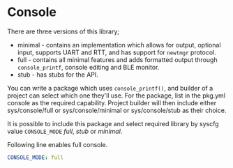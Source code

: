 <!--
#
# Licensed to the Apache Software Foundation (ASF) under one
# or more contributor license agreements.  See the NOTICE file
# distributed with this work for additional information
# regarding copyright ownership.  The ASF licenses this file
# to you under the Apache License, Version 2.0 (the
# "License"); you may not use this file except in compliance
# with the License.  You may obtain a copy of the License at
#
# http://www.apache.org/licenses/LICENSE-2.0
#
# Unless required by applicable law or agreed to in writing,
# software distributed under the License is distributed on an
# "AS IS" BASIS, WITHOUT WARRANTIES OR CONDITIONS OF ANY
#  KIND, either express or implied.  See the License for the
# specific language governing permissions and limitations
# under the License.
#
-->

# Console

There are three versions of this library;
  * minimal - contains an implementation which allows for output, optional
    input, supports UART and RTT, and has support for `newtmgr` protocol.
  * full - contains all minimal features and adds formatted output through
    `console_printf`, console editing and BLE monitor.
  * stub - has stubs for the API.

You can write a package which uses ```console_printf()```, and builder of a
project can select which one they'll use.
For the package, list in the pkg.yml console as the required capability.
Project builder will then include either sys/console/full or
sys/console/minimal or sys/console/stub as their choice.

It is possible to include this package and select required library by syscfg value `CONSOLE_MODE` *full*, *stub* or *minimal*.

Following line enables full console.
```yml
CONSOLE_MODE: full
```
